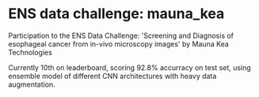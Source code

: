 # ENS data challenge: mauna_kea
Participation to the ENS Data Challenge: 'Screening and Diagnosis of esophageal cancer from in-vivo microscopy images' by Mauna Kea Technologies

Currently 10th on leaderboard, scoring 92.8% accurracy on test set, using ensemble model of different CNN architectures with heavy data augmentation.
